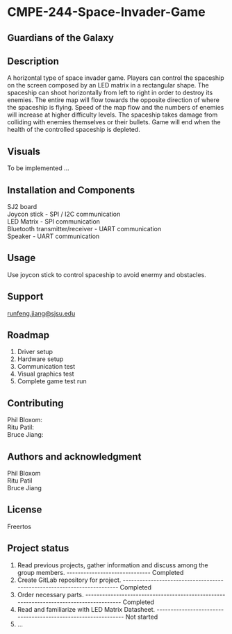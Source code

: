 # CMPE-244-Space-Invader-Game

## Guardians of the Galaxy

## Description
A horizontal type of space invader game. Players can control the spaceship on the screen composed by an LED matrix in a rectangular shape. The spaceship can shoot horizontally from left to right in order to destroy its enemies. The entire map will flow towards the opposite direction of where the spaceship is flying. Speed of the map flow and the numbers of enemies will increase at higher difficulty levels. The spaceship takes damage from colliding with enemies themselves or their bullets. Game will end when the health of the controlled spaceship is depleted.

## Visuals
To be implemented ...

## Installation and Components 
SJ2 board <br>
Joycon stick - SPI / I2C communication <br>
LED Matrix - SPI communication <br>
Bluetooth transmitter/receiver - UART communication <br>
Speaker - UART communication <br>

## Usage
Use joycon stick to control spaceship to avoid enermy and obstacles. 

## Support
runfeng.jiang@sjsu.edu

## Roadmap
1. Driver setup <br>
2. Hardware setup <br>
3. Communication test <br>
4. Visual graphics test <br>
5. Complete game test run <br>

## Contributing
Phil Bloxom: <br>
Ritu Patil: <br>
Bruce Jiang: <br>

## Authors and acknowledgment
Phil Bloxom
<br>Ritu Patil
<br>Bruce Jiang

## License
Freertos

## Project status
1. Read previous projects, gather information and discuss among the group members. ------------------------------ Completed <br>
2. Create GitLab repository for project. ------------------------------------------------------------------------ Completed <br>
3. Order necessary parts. --------------------------------------------------------------------------------------- Completed <br>
4. Read and familiarize with LED Matrix Datasheet. -------------------------------------------------------------- Not started <br>
5. ...
